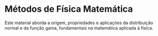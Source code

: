 # Métodos de Física Matemática



Este material aborda a origem, propriedades e aplicações da distribuição normal e da função gama, fundamentais na matemática aplicada à física.

```{tableofcontents}